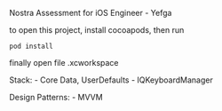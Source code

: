 Nostra Assessment for iOS Engineer -  Yefga 

to open this project, install cocoapods, then run

    pod install

finally open file .xcworkspace

Stack:
    - Core Data, UserDefaults
    - IQKeyboardManager

Design Patterns:
    - MVVM